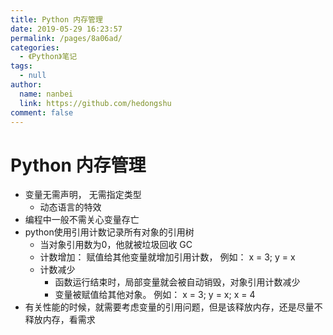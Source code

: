```yaml
---
title: Python 内存管理
date: 2019-05-29 16:23:57
permalink: /pages/8a06ad/
categories: 
  - 《Python》笔记
tags: 
  - null
author: 
  name: nanbei
  link: https://github.com/hedongshu
comment: false
---
```

# Python 内存管理

* 变量无需声明， 无需指定类型
  * 动态语言的特效
* 编程中一般不需关心变量存亡
* python使用引用计数记录所有对象的引用树
  * 当对象引用数为0，他就被垃圾回收 GC
  * 计数增加： 赋值给其他变量就增加引用计数， 例如： x = 3;  y = x
  * 计数减少
    * 函数运行结束时，局部变量就会被自动销毁，对象引用计数减少
    * 变量被赋值给其他对象。 例如： x = 3; y = x; x = 4
* 有关性能的时候，就需要考虑变量的引用问题，但是该释放内存，还是尽量不释放内存，看需求
